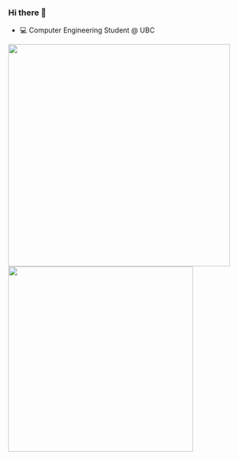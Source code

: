### Hi there 👋
- 💻 Computer Engineering Student @ UBC
<!--
**liuyishengalan/liuyishengalan** is a ✨ _special_ ✨ repository because its `README.md` (this file) appears on your GitHub profile.

Here are some ideas to get you started:

- 🔭 I’m currently working on ...
- 🌱 I’m currently learning ...
- 👯 I’m looking to collaborate on ...
- 🤔 I’m looking for help with ...
- 💬 Ask me about ...
- 📫 How to reach me: ...
- 😄 Pronouns: ...
- ⚡ Fun fact: ...
-->
<!-- <a href="https://github.com/liuyishengalan/liuyishengalan/blob/main/zzz.gif">
  <img align="left" src="https://raw.githubusercontent.com/liuyishengalan/steveny9911/master/zzz.gif" height=195 />
</a> -->
<a href="https://github.com/anuraghazra/github-readme-stats">
  <img align="left" src="https://github-readme-stats-git-masterorgs-github-readme-stats-team.vercel.app/api?username=houlinhe&count_private=true&show_icons=true&include_all_commits=true&theme=nightowl&bg_color=00000000" width="450"/>
  <img src="https://github-readme-stats-git-masterorgs-github-readme-stats-team.vercel.app/api/top-langs/?username=houlinhe&count_private=true&layout=compact&theme=nightowl&bg_color=00000000&include_orgs=true" width="375"/>
  
</a>
